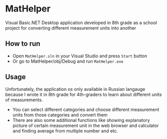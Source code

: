 # MatHelper
Visual Basic.NET Desktop application developed in 8th grade as a school project for converting different measurement units into another
 ## How to run
 - Open `MatHelper.sln` in your Visual Studio and press `Start` button
 - Or go to MatHelper/obj/Debug and run `MatHelper.exe`
 
 ## Usage
 Unfortunately, the application os only available in Russian langauge because I wrote it in 8th grade for 4th-graders to learn about different units of measurements.
 - You can select different categories and choose different measurement units from those categories and convert them
 - There are also some additional functions like showing explanatory picture of certain measurement unit in the web browser and calculator and finding average from multiple number and etc.
